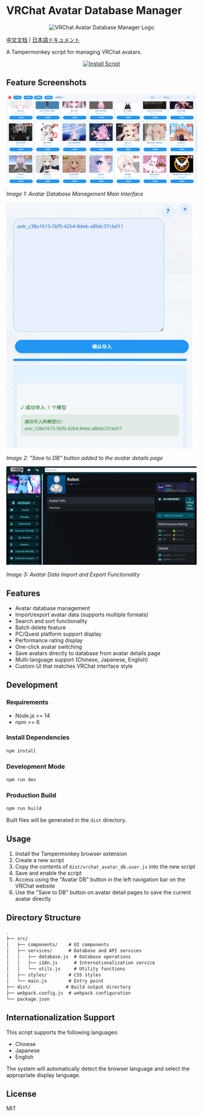 # VRChat Avatar Database Manager

<p align="center">
  <img src="img/logo.png" alt="VRChat Avatar Database Manager Logo" width="200">
</p>

[中文文档](README-zh.md) | [日本語ドキュメント](README-jp.md)

A Tampermonkey script for managing VRChat avatars.

<p align="center">
  <a href="https://github.com/gujimy/vrchat-avatar-db/releases/latest/download/vrchat_avatar_db.user.js">
    <img src="https://img.shields.io/badge/Install-Script-green.svg?style=for-the-badge" alt="Install Script">
  </a>
</p>

## Feature Screenshots

![Avatar Database Main Interface](img/1.png)

*Image 1: Avatar Database Management Main Interface*

![Save Button on Avatar Details Page](img/2.png)

*Image 2: "Save to DB" button added to the avatar details page*

![Import/Export Functionality](img/3.png)

*Image 3: Avatar Data Import and Export Functionality*

## Features

- Avatar database management
- Import/export avatar data (supports multiple formats)
- Search and sort functionality
- Batch delete feature
- PC/Quest platform support display
- Performance rating display
- One-click avatar switching
- Save avatars directly to database from avatar details page
- Multi-language support (Chinese, Japanese, English)
- Custom UI that matches VRChat interface style

## Development

### Requirements

- Node.js >= 14
- npm >= 6

### Install Dependencies

```bash
npm install
```

### Development Mode

```bash
npm run dev
```

### Production Build

```bash
npm run build
```

Built files will be generated in the `dist` directory.

## Usage

1. Install the Tampermonkey browser extension
2. Create a new script
3. Copy the contents of `dist/vrchat_avatar_db.user.js` into the new script
4. Save and enable the script
5. Access using the "Avatar DB" button in the left navigation bar on the VRChat website
6. Use the "Save to DB" button on avatar detail pages to save the current avatar directly

## Directory Structure

```
.
├── src/
│   ├── components/    # UI components
│   ├── services/      # Database and API services
│   │   ├── database.js  # Database operations
│   │   ├── i18n.js      # Internationalization service
│   │   └── utils.js     # Utility functions
│   ├── styles/        # CSS styles
│   └── main.js        # Entry point
├── dist/             # Build output directory
├── webpack.config.js  # webpack configuration
└── package.json
```

## Internationalization Support

This script supports the following languages:

- Chinese
- Japanese
- English

The system will automatically detect the browser language and select the appropriate display language.

## License

MIT